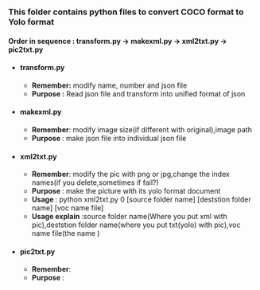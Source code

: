 <h3>This folder contains python files to convert COCO format to Yolo format</h3>

<h4>Order in sequence : transform.py -> makexml.py -> xml2txt.py -> pic2txt.py </h4>
<ul>
<li><h4>transform.py</h4></li>
<ul>
  <li><b>Remember:</b> modify name, number and json file</li>
  <li><b>Purpose :</b> Read json file and transform into unified format of json</li>
</ul>
<li><h4>makexml.py</h4></li>
<ul>
  <li><b>Remember</b>: modify image size(if different with original),image path</li>
  <li><b>Purpose </b>: make json file into individual json file</li>
</ul>
<li><h4>xml2txt.py</h4></li>
<ul>
  <li><b>Remember</b>: modify the pic with png or jpg,change the index names(if you delete,sometimes if fail?)</li>
  <li><b>Purpose </b>: make the picture with its yolo format document</li>
  <li><b>Usage </b>: python xml2txt.py 0 [source folder name] [deststion folder name] [voc name file]</li>
  <li><b>Usage explain </b>:source folder name(Where you put xml with pic),deststion folder name(where you put txt(yolo) with pic),voc name file(the name ) </li>
</ul>
<li><h4>pic2txt.py</h4></li>
<ul>
  <li><b>Remember</b>: </li>
  <li><b>Purpose </b>: </li>
</ul>
